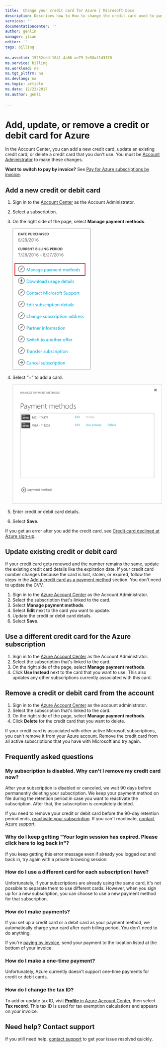 ```yaml
---
title:  Change your credit card for Azure | Microsoft Docs
description: Describes how to How to change the credit card used to pay for an Azure subscription
services: ''
documentationcenter: ''
author: genlin
manager: jlian
editor: ''
tags: billing

ms.assetid: 15252ced-1841-4a66-ae79-2e58af1d3370
ms.service: billing
ms.workload: na
ms.tgt_pltfrm: na
ms.devlang: na
ms.topic: article
ms.date: 12/22/2017
ms.author: genli

---
```

# Add, update, or remove a credit or debit card for Azure

In the Account Center, you can add a new credit card, update an existing credit card, or delete a credit card that you don't use. You must be [Account Administrator](billing-subscription-transfer.md#whoisaa) to make these changes.

**Want to switch to pay by invoice?** See [Pay for Azure subscriptions by invoice](billing-how-to-pay-by-invoice.md).
 
<a id="addcard"></a>

## Add a new credit or debit card

1. Sign in to the [Account Center](https://account.windowsazure.com/Subscriptions) as the Account Administrator.
1. Select a subscription.
1. On the right side of the page, select **Manage payment methods**.

    ![Screenshot that shows Manage payment methods option selected.](./media/billing-how-to-change-credit-card/changesub_new.png)
1. Select “+” to add a card.

    ![Screenshot that shows the edit option next to the payment method.](./media/billing-how-to-change-credit-card/editcard_new.png)
1. Enter credit or debit card details.
1. Select **Save**. 

If you get an error after you add the credit card, see [Credit card declined at Azure sign-up](billing-credit-card-fails-during-azure-sign-up.md).

## Update existing credit or debit card

If your credit card gets renewed and the number remains the same, update the existing credit card details like the expiration date. If your credit card number changes because the card is lost, stolen, or expired, follow the steps in the [Add a credit card as a payment method](#addcard) section. You don't need to update the CVV.

1. Sign in to the [Azure Account Center](https://account.windowsazure.com/Subscriptions) as the Account Administrator.
1. Select the subscription that's linked to the card.
1. Select **Manage payment methods**.
1. Select **Edit** next to the card you want to update.
1. Update the credit or debit card details.
1. Select **Save**.

## Use a different credit card for the Azure subscription

1. Sign in to the [Azure Account Center](https://account.windowsazure.com/Subscriptions) as the Account Administrator.
1. Select the subscription that's linked to the card.
1. On the right side of the page, select **Manage payment methods**.
1. Click **Use Instead** next to the card that you want to use. This also updates any other subscriptions currently associated with this card. 

## Remove a credit or debit card from the account

1. Sign in to the [Azure Account Center](https://account.windowsazure.com/Subscriptions) as the account administrator.
1. Select the subscription that's linked to the card.
3. On the right side of the page, select **Manage payment methods**.
4. Click **Delete** for the credit card that you want to delete.

If your credit card is associated with other active Microsoft subscriptions, you can't remove it from your Azure account. Remove the credit card from all active subscriptions that you have with Microsoft and try again.

## Frequently asked questions

### My subscription is disabled. Why can't I remove my credit card now?

After your subscription is disabled or canceled, we wait 90 days before permanently deleting your subscription. We keep your payment method on file during the retention period in case you want to reactivate the subscription. After that, the subscription is completely deleted.

If you need to remove your credit or debit card before the 90-day retention period ends, [reactivate your subscription](billing-subscription-become-disable.md). If you can't reactivate, [contact Azure support](https://portal.azure.com/?#blade/Microsoft_Azure_Support/HelpAndSupportBlade).

### Why do I keep getting "Your login session has expired. Please click here to log back in"?

If you keep getting this error message even if already you logged out and back in, try again with a private browsing session.

### How do I use a different card for each subscription I have?

Unfortunately, if your subscriptions are already using the same card, it's not possible to separate them to use different cards. However, when you sign up for a new subscription, you can choose to use a new payment method for that subscription.

### How do I make payments?

If you set up a credit card or a debit card as your payment method, we automatically charge your card after each billing period. You don't need to do anything.

If you're [paying by invoice](billing-how-to-pay-by-invoice.md), send your payment to the location listed at the bottom of your invoice.

### How do I make a one-time payment?

Unfortunately, Azure currently doesn't support one-time payments for credit or debit cards. 

### How do I change the tax ID?

To add or update tax ID, visit [**Profile** in Azure Account Center](https://account.azure.com/Profile), then select **Tax record**. This tax ID is used for tax exemption calculations and appears on your invoice.

## Need help? Contact support

If you still need help, [contact support](https://portal.azure.com/?#blade/Microsoft_Azure_Support/HelpAndSupportBlade) to get your issue resolved quickly.
